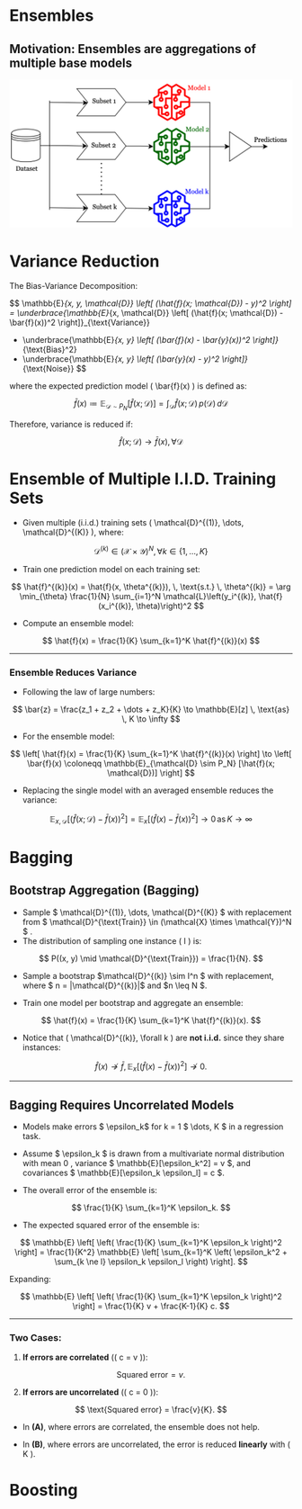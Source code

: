 # Ensembles

## Motivation: Ensembles are aggregations of multiple base models

![image](../../images/ensembles.png)


# Variance Reduction

The Bias-Variance Decomposition:

$$
\mathbb{E}_{x, y, \mathcal{D}} \left[ (\hat{f}(x; \mathcal{D}) - y)^2 \right] =
\underbrace{\mathbb{E}_{x, \mathcal{D}} \left[ (\hat{f}(x; \mathcal{D}) - \bar{f}(x))^2 \right]}_{\text{Variance}}
+ \underbrace{\mathbb{E}_{x, y} \left[ (\bar{f}(x) - \bar{y}(x))^2 \right]}_{\text{Bias}^2}
+ \underbrace{\mathbb{E}_{x, y} \left[ (\bar{y}(x) - y)^2 \right]}_{\text{Noise}}
$$

where the expected prediction model \( \bar{f}(x) \) is defined as:

$$
\bar{f}(x) \coloneqq \mathbb{E}_{\mathcal{D} \sim P_N} \left[ \hat{f}(x; \mathcal{D}) \right] = \int_{\mathcal{D}} \hat{f}(x; \mathcal{D}) \, p(\mathcal{D}) \, d\mathcal{D}
$$

Therefore, variance is reduced if:

$$
\hat{f}(x; \mathcal{D}) \to \bar{f}(x), \, \forall \mathcal{D}
$$

# Ensemble of Multiple I.I.D. Training Sets

- Given multiple (i.i.d.) training sets \( \mathcal{D}^{(1)}, \dots, \mathcal{D}^{(K)} \), where:

$$
\mathcal{D}^{(k)} \in (\mathcal{X} \times \mathcal{Y})^N, \, \forall k \in \{1, \dots, K\}
$$

- Train one prediction model on each training set:

$$
\hat{f}^{(k)}(x) = \hat{f}(x, \theta^{(k)}), \, \text{s.t.} \, \theta^{(k)} = \arg \min_{\theta} \frac{1}{N} \sum_{i=1}^N \mathcal{L}\left(y_i^{(k)}, \hat{f}(x_i^{(k)}, \theta)\right)^2
$$

- Compute an ensemble model:

$$
\hat{f}(x) = \frac{1}{K} \sum_{k=1}^K \hat{f}^{(k)}(x)
$$

---

### Ensemble Reduces Variance

- Following the law of large numbers:

$$
\bar{z} = \frac{z_1 + z_2 + \dots + z_K}{K} \to \mathbb{E}[z] \, \text{as} \, K \to \infty
$$

- For the ensemble model:

$$
\left[ \hat{f}(x) = \frac{1}{K} \sum_{k=1}^K \hat{f}^{(k)}(x) \right] \to \left[ \bar{f}(x) \coloneqq \mathbb{E}_{\mathcal{D} \sim P_N} [\hat{f}(x; \mathcal{D})] \right]
$$

- Replacing the single model with an averaged ensemble reduces the variance:

$$
\mathbb{E}_{x, \mathcal{D}} \left[ (\hat{f}(x; \mathcal{D}) - \bar{f}(x))^2 \right] = \mathbb{E}_x \left[ (\hat{f}(x) - \bar{f}(x))^2 \right] \to 0 \, \text{as} \, K \to \infty
$$


# Bagging

## Bootstrap Aggregation (Bagging)

- Sample $ \mathcal{D}^{(1)}, \dots, \mathcal{D}^{(K)} $ with replacement from $ \mathcal{D}^{\text{Train}} \in (\mathcal{X} \times \mathcal{Y})^N $ .
- The distribution of sampling one instance \( I \) is:

$$
P((x, y) \mid \mathcal{D}^{\text{Train}}) = \frac{1}{N}.
$$

- Sample a bootstrap $\mathcal{D}^{(k)} \sim I^n $ with replacement, where $ n = |\mathcal{D}^{(k)}|$  and  $n \leq N $.

- Train one model per bootstrap and aggregate an ensemble:

$$
\hat{f}(x) = \frac{1}{K} \sum_{k=1}^K \hat{f}^{(k)}(x).
$$

- Notice that \( \mathcal{D}^{(k)}, \forall k \) are **not i.i.d.** since they share instances:

$$
\hat{f}(x) \not\to \bar{f}, \, \mathbb{E}_x \left[ (\hat{f}(x) - \bar{f}(x))^2 \right] \not\to 0.
$$

---

## Bagging Requires Uncorrelated Models

- Models make errors $ \epsilon_k$  for  k = 1 $ \dots, K $ in a regression task.

- Assume $ \epsilon_k $ is drawn from a multivariate normal distribution with mean  0 , variance $ \mathbb{E}[\epsilon_k^2] = v $, and covariances $ \mathbb{E}[\epsilon_k \epsilon_l] = c $.

- The overall error of the ensemble is:

$$
\frac{1}{K} \sum_{k=1}^K \epsilon_k.
$$

- The expected squared error of the ensemble is:

$$
\mathbb{E} \left[ \left( \frac{1}{K} \sum_{k=1}^K \epsilon_k \right)^2 \right] =
\frac{1}{K^2} \mathbb{E} \left[ \sum_{k=1}^K \left( \epsilon_k^2 + \sum_{k \ne l} \epsilon_k \epsilon_l \right) \right].
$$

Expanding:

$$
\mathbb{E} \left[ \left( \frac{1}{K} \sum_{k=1}^K \epsilon_k \right)^2 \right] =
\frac{1}{K} v + \frac{K-1}{K} c.
$$

---

### Two Cases:

1. **If errors are correlated** (\( c = v \)):

$$
\text{Squared error} = v.
$$

2. **If errors are uncorrelated** (\( c = 0 \)):

$$
\text{Squared error} = \frac{v}{K}.
$$

- In **(A)**, where errors are correlated, the ensemble does not help.

- In **(B)**, where errors are uncorrelated, the error is reduced **linearly** with \( K \).

# Boosting